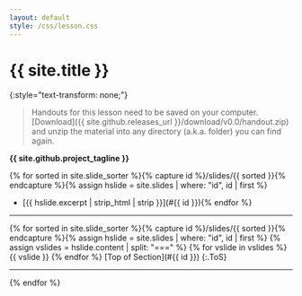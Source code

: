 ```yaml
---
layout: default
style: /css/lesson.css
---
```


# {{ site.title }}
{:style="text-transform: none;"}

> Handouts for this lesson need to be saved on your computer. [Download]({{ site.github.releases_url }}/download/v0.0/handout.zip) and unzip the material into any directory (a.k.a. folder) you can find again.

**{{ site.github.project_tagline }}**

{% for sorted in site.slide_sorter %}{% capture id %}/slides/{{ sorted }}{% endcapture %}{% assign hslide = site.slides | where: "id", id | first %}
- [{{ hslide.excerpt | strip_html | strip }}](#{{ id }}){% endfor %}

---

{% for sorted in site.slide_sorter %}{% capture id %}/slides/{{ sorted }}{% endcapture %}{% assign hslide = site.slides | where: "id", id | first %}
<a name="{{ id }}"></a>
{% assign vslides = hslide.content | split: "===" %}
{% for vslide in vslides %}
{{ vslide }}
{% endfor %}
[Top of Section](#{{ id }})
{:.ToS}
  
---
{% endfor %}
